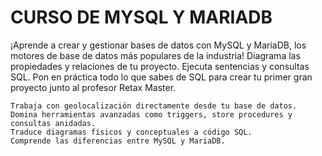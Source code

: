 # CURSO DE MYSQL Y MARIADB

¡Aprende a crear y gestionar bases de datos con MySQL y MariaDB, los motores de base de datos más populares de la industria! Diagrama las propiedades y relaciones de tu proyecto. Ejecuta sentencias y consultas SQL. Pon en práctica todo lo que sabes de SQL para crear tu primer gran proyecto junto al profesor Retax Master.

    Trabaja con geolocalización directamente desde tu base de datos.
    Domina herramientas avanzadas como triggers, store procedures y consultas anidadas.
    Traduce diagramas físicos y conceptuales a código SQL.
    Comprende las diferencias entre MySQL y MariaDB.
